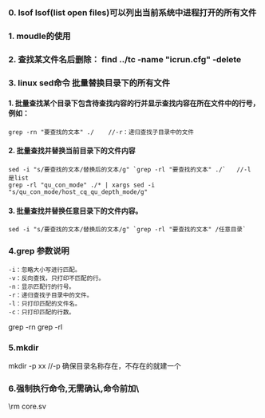 ### 0. lsof lsof(list open files)可以列出当前系统中进程打开的所有文件

### 1. moudle的使用
### 2. 查找某文件名后删除： find ../tc -name "icrun.cfg" -delete
### 3. linux sed命令 批量替换目录下的所有文件
#### 1. 批量查找某个目录下包含待查找内容的行并显示查找内容在所在文件中的行号，例如：
~~~
grep -rn "要查找的文本" ./    //-r：递归查找子目录中的文件
~~~
#### 2. 批量查找并替换当前目录下的文件内容
~~~
sed -i "s/要查找的文本/替换后的文本/g" `grep -rl "要查找的文本" ./`   //-l 是list
grep -rl "qu_con_mode" ./* | xargs sed -i "s/qu_con_mode/host_cq_qu_depth_mode/g"
~~~
#### 3. 批量查找并替换任意目录下的文件内容。
~~~
sed -i "s/要查找的文本/替换后的文本/g" `grep -rl "要查找的文本" /任意目录`
~~~
### 4.grep 参数说明
~~~
-i：忽略大小写进行匹配。
-v：反向查找，只打印不匹配的行。
-n：显示匹配行的行号。
-r：递归查找子目录中的文件。
-l：只打印匹配的文件名。
-c：只打印匹配的行数。
~~~
grep -rn
grep -rl
### 5.mkdir 
mkdir -p xx //-p 确保目录名称存在，不存在的就建一个
### 6.强制执行命令,无需确认,命令前加\
\rm core.sv 
